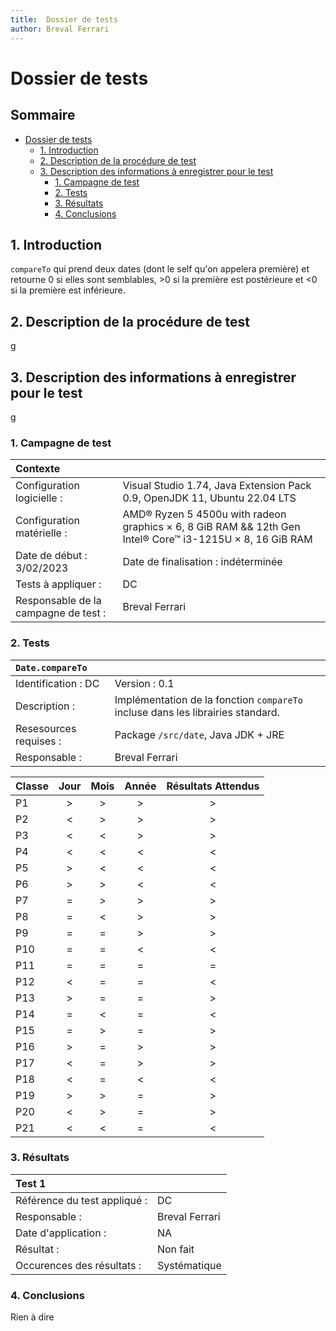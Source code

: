 ```yaml
---
title:  Dossier de tests
author: Breval Ferrari
---
```

# Dossier de tests
## Sommaire<!-- omit in toc -->
- [Dossier de tests](#dossier-de-tests)
  - [1. Introduction](#1-introduction)
  - [2. Description de la procédure de test](#2-description-de-la-procédure-de-test)
  - [3. Description des informations à enregistrer pour le test](#3-description-des-informations-à-enregistrer-pour-le-test)
    - [1. Campagne de test](#1-campagne-de-test)
    - [2. Tests](#2-tests)
    - [3. Résultats](#3-résultats)
    - [4. Conclusions](#4-conclusions)
  
## 1. Introduction
`compareTo` qui prend deux dates (dont le self qu'on appelera première) et retourne 0 si elles sont semblables, >0 si la première est postérieure et <0 si la première est inférieure.

## 2. Description de la procédure de test
g

## 3. Description des informations à enregistrer pour le test
g

### 1. Campagne de test
| Contexte                             |                                                                                                          |
| :----------------------------------- | :------------------------------------------------------------------------------------------------------- |
| Configuration logicielle :           | Visual Studio 1.74, Java Extension Pack 0.9, OpenJDK 11, Ubuntu 22.04 LTS                                |
| Configuration matérielle :           | AMD® Ryzen 5 4500u with radeon graphics × 6, 8 GiB RAM && 12th Gen Intel® Core™ i3-1215U × 8, 16 GiB RAM |
| Date de début :  3/02/2023           | Date de finalisation : indéterminée                                                                      |
| Tests à appliquer :                  | DC                                                                                                       |
| Responsable de la campagne de test : | Breval Ferrari                                                                                           |

### 2. Tests
| `Date.compareTo`       |                                                                                 |
| :--------------------- | :------------------------------------------------------------------------------ |
| Identification : DC    | Version : 0.1                                                                   |
| Description :          | Implémentation de la fonction `compareTo` incluse dans les librairies standard. |
| Resesources requises : | Package `/src/date`, Java JDK + JRE                                             |
| Responsable :          | Breval Ferrari                                                                  |

| Classe | Jour  | Mois  | Année | Résultats Attendus |
| :----- | :---: | :---: | :---: | :----------------: |
| P1     |   >   |   >   |   >   |         >          |
| P2     |   <   |   >   |   >   |         >          |
| P3     |   <   |   <   |   >   |         >          |
| P4     |   <   |   <   |   <   |         <          |
| P5     |   >   |   <   |   <   |         <          |
| P6     |   >   |   >   |   <   |         <          |
| P7     |   =   |   >   |   >   |         >          |
| P8     |   =   |   <   |   >   |         >          |
| P9     |   =   |   =   |   >   |         >          |
| P10    |   =   |   =   |   <   |         <          |
| P11    |   =   |   =   |   =   |         =          |
| P12    |   <   |   =   |   =   |         <          |
| P13    |   >   |   =   |   =   |         >          |
| P14    |   =   |   <   |   =   |         <          |
| P15    |   =   |   >   |   =   |         >          |
| P16    |   >   |   =   |   >   |         >          |
| P17    |   <   |   =   |   >   |         >          |
| P18    |   <   |   =   |   <   |         <          |
| P19    |   >   |   >   |   =   |         >          |
| P20    |   <   |   >   |   =   |         >          |
| P21    |   <   |   <   |   =   |         <          |

### 3. Résultats
| Test 1                       |                |
| :--------------------------- | :------------- |
| Référence du test appliqué : | DC             |
| Responsable :                | Breval Ferrari |
| Date d'application :         | NA             |
| Résultat :                   | Non fait       |
| Occurences des résultats :   | Systématique   |

### 4. Conclusions
Rien à dire